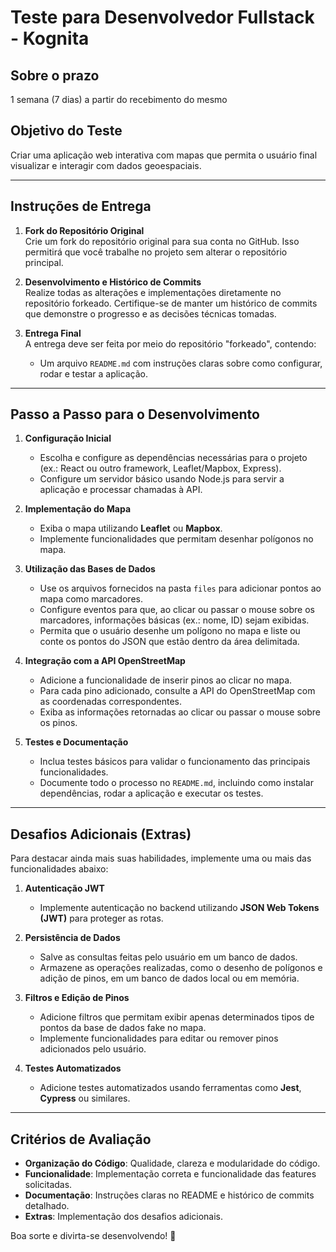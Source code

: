 # Teste para Desenvolvedor Fullstack - Kognita

## Sobre o prazo

1 semana (7 dias) a partir do recebimento do mesmo


## Objetivo do Teste

Criar uma aplicação web interativa com mapas que permita o usuário final visualizar e interagir com dados geoespaciais.

---

## Instruções de Entrega

1. **Fork do Repositório Original**  
   Crie um fork do repositório original para sua conta no GitHub. Isso permitirá que você trabalhe no projeto sem alterar o repositório principal.

2. **Desenvolvimento e Histórico de Commits**  
   Realize todas as alterações e implementações diretamente no repositório forkeado. Certifique-se de manter um histórico de commits que demonstre o progresso e as decisões técnicas tomadas.

3. **Entrega Final**  
   A entrega deve ser feita por meio do repositório "forkeado", contendo:  
   - Um arquivo `README.md` com instruções claras sobre como configurar, rodar e testar a aplicação.

---

## Passo a Passo para o Desenvolvimento

1. **Configuração Inicial**  
   - Escolha e configure as dependências necessárias para o projeto (ex.: React ou outro framework, Leaflet/Mapbox, Express).  
   - Configure um servidor básico usando Node.js para servir a aplicação e processar chamadas à API.

2. **Implementação do Mapa**  
   - Exiba o mapa utilizando **Leaflet** ou **Mapbox**.  
   - Implemente funcionalidades que permitam desenhar polígonos no mapa.

3. **Utilização das Bases de Dados**  
   - Use os arquivos fornecidos na pasta `files` para adicionar pontos ao mapa como marcadores.  
   - Configure eventos para que, ao clicar ou passar o mouse sobre os marcadores, informações básicas (ex.: nome, ID) sejam exibidas.  
   - Permita que o usuário desenhe um polígono no mapa e liste ou conte os pontos do JSON que estão dentro da área delimitada.

4. **Integração com a API OpenStreetMap**  
   - Adicione a funcionalidade de inserir pinos ao clicar no mapa.  
   - Para cada pino adicionado, consulte a API do OpenStreetMap com as coordenadas correspondentes.  
   - Exiba as informações retornadas ao clicar ou passar o mouse sobre os pinos.

5. **Testes e Documentação**  
   - Inclua testes básicos para validar o funcionamento das principais funcionalidades.  
   - Documente todo o processo no `README.md`, incluindo como instalar dependências, rodar a aplicação e executar os testes.

---

## Desafios Adicionais (Extras)

Para destacar ainda mais suas habilidades, implemente uma ou mais das funcionalidades abaixo:

1. **Autenticação JWT**  
   - Implemente autenticação no backend utilizando **JSON Web Tokens (JWT)** para proteger as rotas.

2. **Persistência de Dados**  
   - Salve as consultas feitas pelo usuário em um banco de dados.  
   - Armazene as operações realizadas, como o desenho de polígonos e adição de pinos, em um banco de dados local ou em memória.

3. **Filtros e Edição de Pinos**  
   - Adicione filtros que permitam exibir apenas determinados tipos de pontos da base de dados fake no mapa.  
   - Implemente funcionalidades para editar ou remover pinos adicionados pelo usuário.

4. **Testes Automatizados**  
   - Adicione testes automatizados usando ferramentas como **Jest**, **Cypress** ou similares.

---

## Critérios de Avaliação

- **Organização do Código**: Qualidade, clareza e modularidade do código.  
- **Funcionalidade**: Implementação correta e funcionalidade das features solicitadas.  
- **Documentação**: Instruções claras no README e histórico de commits detalhado.  
- **Extras**: Implementação dos desafios adicionais.  

Boa sorte e divirta-se desenvolvendo! 🚀
